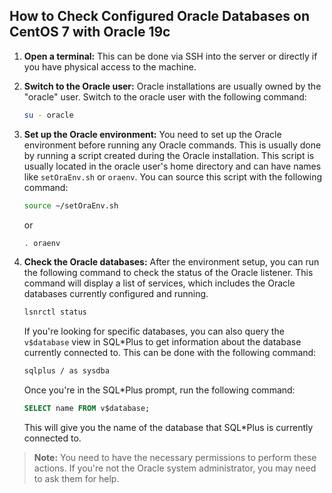 ## How to Check Configured Oracle Databases on CentOS 7 with Oracle 19c

1. **Open a terminal:** This can be done via SSH into the server or directly if you have physical access to the machine.

2. **Switch to the Oracle user:** Oracle installations are usually owned by the "oracle" user. Switch to the oracle user with the following command:
    ```bash
    su - oracle
    ```

3. **Set up the Oracle environment:** You need to set up the Oracle environment before running any Oracle commands. This is usually done by running a script created during the Oracle installation. This script is usually located in the oracle user's home directory and can have names like `setOraEnv.sh` or `oraenv`. You can source this script with the following command:
    ```bash
    source ~/setOraEnv.sh
    ```
    or
    ```bash
    . oraenv
    ```

4. **Check the Oracle databases:** After the environment setup, you can run the following command to check the status of the Oracle listener. This command will display a list of services, which includes the Oracle databases currently configured and running.
    ```bash
    lsnrctl status
    ```
    If you're looking for specific databases, you can also query the `v$database` view in SQL*Plus to get information about the database currently connected to. This can be done with the following command:
    ```bash
    sqlplus / as sysdba
    ```
    Once you're in the SQL*Plus prompt, run the following command:
    ```sql
    SELECT name FROM v$database;
    ```
    This will give you the name of the database that SQL*Plus is currently connected to.

> **Note:** You need to have the necessary permissions to perform these actions. If you're not the Oracle system administrator, you may need to ask them for help.
